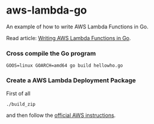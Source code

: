 # aws-lambda-go
An example of how to write AWS Lambda Functions in Go.

Read article: [Writing AWS Lambda Functions in Go](http://jacopodaeli.com/writing-aws-lambda-functions-in-go/).

### Cross compile the Go program
```console
GOOS=linux GOARCH=amd64 go build hellowho.go
```

### Create a AWS Lambda Deployment Package
First of all
```
./build_zip
```
and then follow the [official AWS instructions](http://docs.aws.amazon.com/lambda/latest/dg/deployment-package-v2.html).
